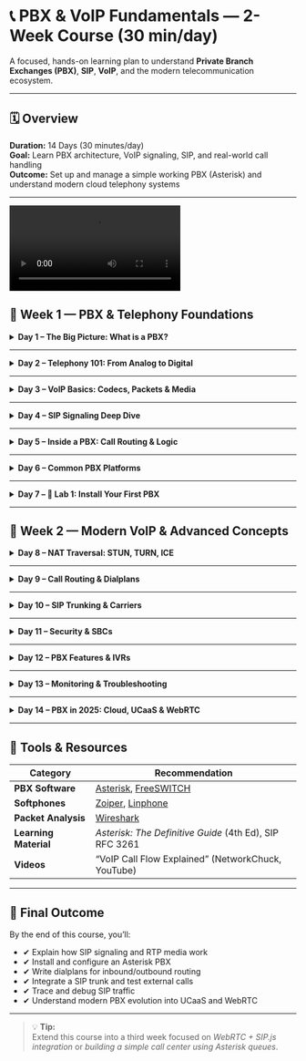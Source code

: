 # 📞 PBX & VoIP Fundamentals — 2-Week Course (30 min/day)

A focused, hands-on learning plan to understand **Private Branch Exchanges (PBX)**, **SIP**, **VoIP**, and the modern telecommunication ecosystem.

---

## 🗓️ Overview

**Duration:** 14 Days (30 minutes/day)  
**Goal:** Learn PBX architecture, VoIP signaling, SIP, and real-world call handling  
**Outcome:** Set up and manage a simple working PBX (Asterisk) and understand modern cloud telephony systems

---
<video controls src="Demystifying_the_PBX.mp4" title="Title"></video>
## 📘 Week 1 — PBX & Telephony Foundations

<details>
<summary><b>Day 1 – The Big Picture: What is a PBX?</b></summary>

### 🎯 Objectives
- Understand the role of a PBX in telephony systems  
- Differentiate between PSTN, PBX, and IP-PBX  
- Learn how VoIP disrupted traditional PBXs

### 🧠 Key Concepts
- **PBX** = Private Branch Exchange (internal phone network)  
- **PSTN** = Public Switched Telephone Network  
- **IP-PBX** = Software PBX using Internet Protocol

### ✅ Tasks
- [ ] Sketch a basic PBX topology (phones → PBX → PSTN)  
- [ ] Read: “What is a PBX?” on VoIP-Info.org  

See the expanded lesson: [Week 1 Day 1](./w1/day-01.md)

</details>

---

<details>
<summary><b>Day 2 – Telephony 101: From Analog to Digital</b></summary>

### 🎯 Objectives
- Understand analog/digital lines and signaling  
- Explore FXS/FXO, T1/E1, and trunking concepts  

### 🧠 Key Concepts
- FXS (station) / FXO (office) interfaces  
- Digital signaling: TDM, PRI  
- Call setup vs voice transport

### ✅ Tasks
- [ ] Watch 10-min YouTube: “Analog vs VoIP Explained”  
- [ ] Draw an analog trunk diagram  

See the expanded lesson: [Week 1 Day 2](./w1/day-02.md)

</details>

---

<details>
<summary><b>Day 3 – VoIP Basics: Codecs, Packets & Media</b></summary>

### 🎯 Objectives
- Learn how voice is digitized and transmitted  
- Explore RTP/RTCP and codec negotiation  

### 🧠 Key Concepts
- Codecs: G.711, Opus, G.729  
- RTP = media stream, RTCP = control info  
- Jitter, latency, packet loss

### ✅ Tasks
- [ ] Capture a VoIP call in Wireshark and inspect RTP  

See the expanded lesson: [Week 1 Day 3](./w1/day-03.md)

</details>

---

<details>
<summary><b>Day 4 – SIP Signaling Deep Dive</b></summary>

### 🎯 Objectives
- Learn SIP message types: INVITE, ACK, BYE, REGISTER  
- Read SIP call flows  

### 🧠 Key Concepts
- SIP = Session Initiation Protocol  
- Dialog states, Via/Contact headers  
- User agents and proxy servers  

### ✅ Tasks
- [ ] Read RFC 3261 sections 1–10 (skim)  
- [ ] Trace a SIP call in Wireshark  

See the expanded lesson: [Week 1 Day 4](./w1/day-04.md)

</details>

---

<details>
<summary><b>Day 5 – Inside a PBX: Call Routing & Logic</b></summary>

### 🎯 Objectives
- Understand dialplans and call context  
- Learn how PBX bridges two SIP dialogs  

### 🧠 Key Concepts
- Registrar Server  
- Proxy/B2BUA  
- Dialplan extensions  

### ✅ Tasks
- [ ] Review an example Asterisk dialplan file (`extensions.conf`)  

See the expanded lesson: [Week 1 Day 5](./w1/day-05.md)

</details>

---

<details>
<summary><b>Day 6 – Common PBX Platforms</b></summary>

### 🎯 Objectives
- Compare Asterisk, FreeSWITCH, 3CX, and cloud PBXs  
- Learn about licensing and open-source models  

### 🧠 Key Concepts
- Softswitches and call controllers  
- API-driven PBXs (Twilio, Plivo, Siperb)  

### ✅ Tasks
- [ ] Read: “Asterisk vs FreeSWITCH comparison”  

See the expanded lesson: [Week 1 Day 6](./w1/day-06.md)

</details>

---

<details>
<summary><b>Day 7 – 🧪 Lab 1: Install Your First PBX</b></summary>

### 🎯 Objectives
- Install Asterisk in Docker or a local VM  
- Register two softphones and make a call  

### ✅ Tasks
- [ ] Install Docker and run `docker run -t --name asterisk ghcr.io/asterisk/asterisk`  
- [ ] Configure two SIP users in `pjsip.conf`  
- [ ] Test call between extensions 1000 and 1001  

See the expanded lesson: [Week 1 Day 7](./w1/day-07.md)

</details>

---

## 📗 Week 2 — Modern VoIP & Advanced Concepts

<details>
<summary><b>Day 8 – NAT Traversal: STUN, TURN, ICE</b></summary>

### 🎯 Objectives
- Understand why VoIP fails behind NAT  
- Learn how ICE negotiates media paths  

### 🧠 Key Concepts
- STUN = discover public IP  
- TURN = relay media  
- ICE = Interactive Connectivity Establishment  

### ✅ Tasks
- [ ] Diagram an ICE candidate exchange  

See the expanded lesson: [Week 2 Day 8](./w2/day-08.md)
</details>

---

<details>
<summary><b>Day 9 – Call Routing & Dialplans</b></summary>

### 🎯 Objectives
- Write simple routing rules for inbound/outbound calls  
- Handle extensions and voicemail  

### ✅ Tasks
- [ ] Add an outbound route in Asterisk (`_9XXXX. => Dial(SIP/trunk/${EXTEN:1})`)  

See the expanded lesson: [Week 2 Day 9](./w2/day-09.md)
</details>

---

<details>
<summary><b>Day 10 – SIP Trunking & Carriers</b></summary>

### 🎯 Objectives
- Learn how SIP trunks connect PBXs to the PSTN  
- Understand DID, E.164, and carrier routes  

### ✅ Tasks
- [ ] Configure a demo SIP trunk (e.g., Twilio Elastic SIP)  

See the expanded lesson: [Week 2 Day 10](./w2/day-10.md)
</details>

---

<details>
<summary><b>Day 11 – Security & SBCs</b></summary>

### 🎯 Objectives
- Secure SIP using TLS and SRTP  
- Understand the role of Session Border Controllers  

### ✅ Tasks
- [ ] Enable TLS on Asterisk  
- [ ] Draw an SBC topology  

See the expanded lesson: [Week 2 Day 11](./w2/day-11.md)
</details>

---

<details>
<summary><b>Day 12 – PBX Features & IVRs</b></summary>

### 🎯 Objectives
- Explore voicemail, queues, and auto-attendants  
- Create a basic IVR menu  

### ✅ Tasks
- [ ] Add voicemail for user 1000  
- [ ] Build a simple “Press 1 for Sales” IVR  

See the expanded lesson: [Week 2 Day 12](./w2/day-12.md)
</details>

---

<details>
<summary><b>Day 13 – Monitoring & Troubleshooting</b></summary>

### 🎯 Objectives
- Analyze SIP/RTP traffic  
- Generate and read CDRs  

### ✅ Tasks
- [ ] Use `sip set debug on` in Asterisk CLI  
- [ ] Open a call in Wireshark → Telephony → VoIP Calls  

See the expanded lesson: [Week 2 Day 13](./w2/day-13.md)
</details>

---

<details>
<summary><b>Day 14 – PBX in 2025: Cloud, UCaaS & WebRTC</b></summary>

### 🎯 Objectives
- Understand modern PBX evolution  
- Compare on-prem vs cloud solutions  

### 🧠 Key Concepts
- UCaaS, CPaaS, SBC-as-a-Service  
- WebRTC integration  
- Siperb, Zoom, Twilio Voice API  

### ✅ Tasks
- [ ] Research: “How PBXs integrate with WebRTC and SIP.js”  

See the expanded lesson: [Week 2 Day 14](./w2/day-14.md)
</details>

---

## 🧰 Tools & Resources

| Category | Recommendation |
|-----------|----------------|
| **PBX Software** | [Asterisk](https://www.asterisk.org), [FreeSWITCH](https://freeswitch.com) |
| **Softphones** | [Zoiper](https://www.zoiper.com), [Linphone](https://www.linphone.org) |
| **Packet Analysis** | [Wireshark](https://www.wireshark.org) |
| **Learning Material** | *Asterisk: The Definitive Guide* (4th Ed), SIP RFC 3261 |
| **Videos** | “VoIP Call Flow Explained” (NetworkChuck, YouTube) |

---

## 🧩 Final Outcome

By the end of this course, you’ll:
- ✔ Explain how SIP signaling and RTP media work  
- ✔ Install and configure an Asterisk PBX  
- ✔ Write dialplans for inbound/outbound routing  
- ✔ Integrate a SIP trunk and test external calls  
- ✔ Trace and debug SIP traffic  
- ✔ Understand modern PBX evolution into UCaaS and WebRTC

---

> 💡 **Tip:**  
> Extend this course into a third week focused on *WebRTC + SIP.js integration* or *building a simple call center using Asterisk queues*.